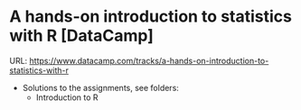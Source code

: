 # A hands-on introduction to statistics with R [DataCamp]

URL: https://www.datacamp.com/tracks/a-hands-on-introduction-to-statistics-with-r

* Solutions to the assignments, see folders:
	* Introduction to R


